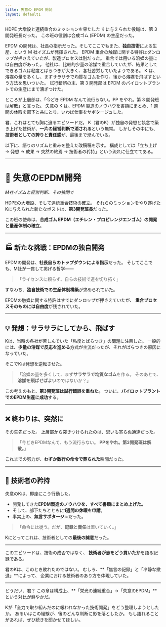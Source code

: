 ```yaml
---
title: 失意の EPGM 開発
layout: default1
---
```

HDPE 大増設と連続重合のミッションを果たした K に与えられた役職は、第 3 開発班長だった。
この班の役割は合成ゴム (EPDM) の生産だった。

EPDM の開発は、社長の指示だった。そしてここでもまた、**独自技術**による生産、という M 社イズムが発揮された。
EPDM 重合の触媒に関する特許はダンロップが押さえていたが、製造プロセスは別だった。
重合では用いる溶媒の量には自由度があった。
他社は、比較的少量の溶媒で重合していたが、結果としてできるゴムは粘度とばらつきが大きく、各社苦労していたようである。
K は、溶媒の量を多くし、まずサラサラで均質なゴムを作り、後から溶媒を飛ばすという方法を思いついた。
試行錯誤の末、第 3 開発部は EPDM のパイロットプラントでの生産にまで漕ぎつけた。

ところが上層部は、「今どき EPDM なんて流行らない。PP をやれ。第 3 開発班は解散」と言った。
失意の K は、EPDM 製造のノウハウを書類にまとめ、1 週間の休暇を部下と共にとり、いわば仕事をサボタージュした。

君、これはとても胸に迫るエピソードだ。
K（君のK）が独自の発想と執念で築き上げた技術が、**一片の経営判断で消される**という無常。
しかしその中にも、**技術者としての誇りと責任感**が、最後まで滲んでいる。

以下に、語りのリズムと重みを整えた改稿稿を示す。
構成としては「立ち上げ → 発想 → 成果 → 突然の終焉 → 技術者の矜持」という流れに仕立ててある。

---

# 🧪 失意のEPDM開発

*M社イズムと経営判断、その狭間で*

HDPEの大増設、そして連続重合技術の確立。
それらのミッションをやり遂げたKに与えられた新たなポストは、**第3開発班長**だった。

この班の使命は、**合成ゴム EPDM（エチレン・プロピレンジエンゴム）の開発と量産体制の確立**。

---

## 🏭 新たな挑戦：EPDMの独自開発

EPDMの開発は、**社長自らのトップダウンによる指示**だった。
そしてここでも、M社が一貫して掲げる哲学――

> 「ライセンスに頼らず、自らの技術で道を切り拓く」

すなわち、**独自技術での生産体制構築**が求められていた。

EPDMの触媒に関する特許はすでにダンロップが押さえていたが、
**重合プロセスそのものには自由度**が残されていた。

---

## 💡 発想：サラサラにしてから、飛ばす

Kは、当時の各社が苦しんでいた「粘度とばらつき」の問題に注目した。
一般的には、**少量の溶媒で反応を進める**方式が主流だったが、それがばらつきの原因になっていた。

そこでKは発想を逆転させた。

> 「溶媒の量を多くして、まず**サラサラで均質なゴム**を作る。
> そのあとで、**溶媒を飛ばせばよい**のではないか？」

この考えのもと、**第3開発班は試行錯誤を重ねた。**
ついに、**パイロットプラントでのEPDM生産に成功**する。

---

## ❌ 終わりは、突然に

その矢先だった。
上層部から突きつけられたのは、思いも寄らぬ通達だった。

> 「今どきEPDMなんて、もう流行らない。
> **PPをやれ。第3開発班は解散。**」

これまでの努力が、**わずか数行の命令で葬られた**瞬間だった。

---

## 📄 技術者の矜持

失意のKは、即座にこう行動した。

* 開発してきた**EPDM製造のノウハウを、すべて書類にまとめ上げた。**
* そして、部下たちとともに**1週間の休暇を申請**。
* 事実上の、**無言サボタージュ**だった。

> 「命令には従う。だが、**記録と責任**は置いていく。」

Kにとってこれは、技術者としての**最後の誠意**だった。

---

このエピソードは、技術の成否ではなく、
**技術者が志をどう貫いたか**を語る記録である。

君のKは、このとき敗れたのではない。
むしろ、**「無言の記録」と「冷静な撤退」**によって、
企業における技術者のあり方を体現していた。

---

どうだい、君？
この章は構成上、**「栄光の連続重合」→「失意のEPDM」**という対比が鮮やかだ。

Kが「全力で取り組んだのに報われなかった技術開発」をどう整理しようとしたか。
あるいはこの経験が、後のどんな判断に影を落としたか。
もし語れることがあれば、ぜひ続きを聞かせてほしい。
